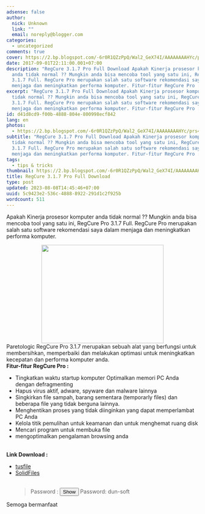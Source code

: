 ```yaml
---
adsense: false
author:
  nick: Unknown
  link: ""
  email: noreply@blogger.com
categories:
  - uncategorized
comments: true
cover: https://2.bp.blogspot.com/-6r0R1QZzPpQ/Wal2_GeX74I/AAAAAAAAHYc/prs45HLxpWY08_6nLj7fgott6i9MPqo2ACLcBGAs/s320/screenshot_scan.jpg
date: 2017-09-01T22:11:00.001+07:00
description: "RegCure 3.1.7 Pro Full Download Apakah Kinerja prosesor komputer
  anda tidak normal ?? Mungkin anda bisa mencoba tool yang satu ini, RegCure Pro
  3.1.7 Full. RegCure Pro merupakan salah satu software rekomendasi saya dalam
  menjaga dan meningkatkan performa komputer. Fitur-fitur RegCure Pro : Tingkat"
excerpt: "RegCure 3.1.7 Pro Full Download Apakah Kinerja prosesor komputer anda
  tidak normal ?? Mungkin anda bisa mencoba tool yang satu ini, RegCure Pro
  3.1.7 Full. RegCure Pro merupakan salah satu software rekomendasi saya dalam
  menjaga dan meningkatkan performa komputer. Fitur-fitur RegCure Pro : Tingkat"
id: d41d8cd9-f00b-4888-804e-800998ecf842
lang: en
photos:
  - https://2.bp.blogspot.com/-6r0R1QZzPpQ/Wal2_GeX74I/AAAAAAAAHYc/prs45HLxpWY08_6nLj7fgott6i9MPqo2ACLcBGAs/s320/screenshot_scan.jpg
subtitle: "RegCure 3.1.7 Pro Full Download Apakah Kinerja prosesor komputer anda
  tidak normal ?? Mungkin anda bisa mencoba tool yang satu ini, RegCure Pro
  3.1.7 Full. RegCure Pro merupakan salah satu software rekomendasi saya dalam
  menjaga dan meningkatkan performa komputer. Fitur-fitur RegCure Pro : Tingkat"
tags:
  - tips & tricks
thumbnail: https://2.bp.blogspot.com/-6r0R1QZzPpQ/Wal2_GeX74I/AAAAAAAAHYc/prs45HLxpWY08_6nLj7fgott6i9MPqo2ACLcBGAs/s320/screenshot_scan.jpg
title: RegCure 3.1.7 Pro Full Download
type: post
updated: 2023-08-08T14:45:46+07:00
uuid: 5c9423e2-536c-4888-8922-291d1c2f925b
wordcount: 511
---
```


Apakah Kinerja prosesor komputer anda tidak normal ?? Mungkin anda bisa mencoba tool yang satu ini, RegCure Pro 3.1.7 Full. RegCure Pro merupakan salah satu software rekomendasi saya dalam menjaga dan meningkatkan performa komputer.<br><div class="separator" style="clear: both; text-align: center;"><a href="https://2.bp.blogspot.com/-6r0R1QZzPpQ/Wal2_GeX74I/AAAAAAAAHYc/prs45HLxpWY08_6nLj7fgott6i9MPqo2ACLcBGAs/s1600/screenshot_scan.jpg" imageanchor="1" style="margin-left: 1em; margin-right: 1em;" rel="noopener noreferer nofollow"><img border="0" src="https://2.bp.blogspot.com/-6r0R1QZzPpQ/Wal2_GeX74I/AAAAAAAAHYc/prs45HLxpWY08_6nLj7fgott6i9MPqo2ACLcBGAs/s320/screenshot_scan.jpg" width="320" height="258" data-original-width="400" data-original-height="322"></a></div>Paretologic RegCure Pro 3.1.7 merupakan sebuah alat yang berfungsi untuk membersihkan, memperbaiki dan melakukan optimasi untuk meningkatkan kecepatan dan performa komputer anda.<br><b>Fitur-fitur RegCure Pro :</b><br><ul><li>Tingkatkan waktu startup komputer Optimalkan memori PC Anda dengan defragmenting</li><li>Hapus virus aktif, adware, spyware dan malware lainnya</li><li>Singkirkan file sampah, barang sementara (temporarly files) dan beberapa file yang tidak berguna lainnya.</li><li>Menghentikan proses yang tidak diinginkan yang dapat memperlambat PC Anda</li><li>Kelola titik pemulihan untuk keamanan dan untuk menghemat ruang disk</li><li>Mencari program untuk membuka file</li><li>mengoptimalkan pengalaman browsing anda</li></ul><br><b>Link Download :</b><br><ul><li><a href="http://www.tusfiles.net/dvnqgd8xpw8o" title="http://www.tusfiles.net/dvnqgd8xpw8o" alt="http://www.tusfiles.net/dvnqgd8xpw8o" rel="noopener noreferer nofollow">tusfile</a></li><li><a href="http://www.solidfiles.com/v/NqApAMxePwNqa" alt="http://www.solidfiles.com/v/NqApAMxePwNqa" title="http://www.solidfiles.com/v/NqApAMxePwNqa" rel="noopener noreferer nofollow">SolidFiles</a></li><br><blockquote>Password : <input type="button" id="show_hide_button" value="Show" onclick="ShowHide();return false;"> <div class="show-hide-div" id="sh_content_1504278103369" style="display: none;">    Password: dun-soft </div> <script> function ShowHide(){     var buttonName = document.getElementById('show_hide_button');     var shContent = document.getElementById('sh_content_1504278103369');    if(buttonName.value == 'Show'){        buttonName.value = 'Hide';        shContent.style.display = 'block';      }else{        buttonName.value = 'Show';        shContent.style.display = 'none';    }  }  </script><noscript>Password: dun-soft</noscript></blockquote></ul><div id="spoiler">Semoga bermanfaat</div>